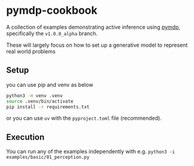 # pymdp-cookbook
A collection of examples demonstrating active inference using [pymdp](https://github.com/infer-actively/pymdp),
specifically the `v1.0.0_alpha` branch.

These will largely focus on how to set up a generative model to represent real world problems

## Setup
you can use pip and venv as below
```bash
python3 -m venv .venv
source .venv/bin/activate
pip install -r requirements.txt
```
or you can use `uv` with the `pyproject.toml` file (recommended).

## Execution
You can run any of the examples independently with e.g. `python3 -i examples/basic/01_perception.py`
